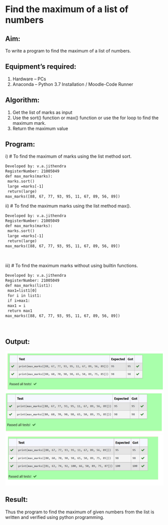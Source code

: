 # Find the maximum of a list of numbers
## Aim:
To write a program to find the maximum of a list of numbers.
## Equipment’s required:
1.	Hardware – PCs
2.	Anaconda – Python 3.7 Installation / Moodle-Code Runner
## Algorithm:
1.	Get the list of marks as input
2.	Use the sort() function or max() function or use the for loop to find the maximum mark.
3.	Return the maximum value
## Program:

i)	# To find the maximum of marks using the list method sort.
~~~
Developed by: v.a.jithendra
RegisterNumber: 21005049
def max_marks(marks):
 marks.sort()
 large =marks[-1]
 return(large)
max_marks([88, 67, 77, 93, 95, 11, 67, 89, 56, 89])
~~~





ii)	# To find the maximum marks using the list method max().
```
Developed by: v.a.jithendra
RegisterNumber: 21005049
def max_marks(marks):
 marks.sort()
 large =marks[-1]
 return(large)
max_marks([88, 67, 77, 93, 95, 11, 67, 89, 56, 89]) 



```

iii) # To find the maximum marks without using builtin functions.
```
Developed by: v.a.jithendra
RegisterNumber: 21005049
def max_marks(list1):
 max1=list1[0]
 for i in list1:
 if i>max1:
 max1 = i
 return max1
max_marks([88, 67, 77, 93, 95, 11, 67, 89, 56, 89])



```

## Output:
![output](./img/max1.png)
![output](./img/max2.png)
![output](./img/max3.png)


## Result:
Thus the program to find the maximum of given numbers from the list is written and verified using python programming.